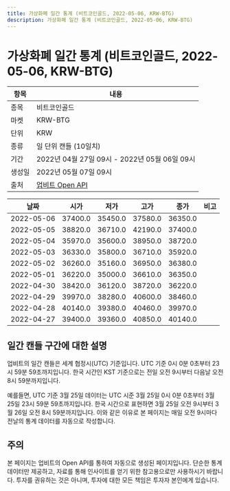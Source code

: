 ```yaml
---
title: 가상화폐 일간 통계 (비트코인골드, 2022-05-06, KRW-BTG)
description: 가상화폐 일간 통계 (비트코인골드, 2022-05-06, KRW-BTG)
---
```



가상화폐 일간 통계 (비트코인골드, 2022-05-06, KRW-BTG)
===

|항목|내용|
|--|--|
|종목|비트코인골드|
|마켓|KRW-BTG|
|단위|KRW|
|종류|일 단위 캔들 (10일치)|
|기간|2022년 04월 27일 09시 - 2022년 05월 06일 09시|
|생성일|2022년 05월 07일 09시|
|출처|[업비트 Open API](https://docs.upbit.com)|


|날짜|시가|저가|고가|종가|비고|
|--|--|--|--|--|--|
|2022-05-06|37400.0|35450.0|37580.0|36350.0|    |
|2022-05-05|38820.0|36710.0|42190.0|37400.0|    |
|2022-05-04|35970.0|35600.0|38950.0|38720.0|    |
|2022-05-03|36330.0|35800.0|36710.0|35920.0|    |
|2022-05-02|36260.0|35160.0|36950.0|36380.0|    |
|2022-05-01|36220.0|35000.0|36610.0|36350.0|    |
|2022-04-30|38420.0|36120.0|38720.0|36220.0|    |
|2022-04-29|39970.0|38280.0|40600.0|38460.0|    |
|2022-04-28|40140.0|39380.0|40460.0|39970.0|    |
|2022-04-27|39400.0|39360.0|40850.0|40140.0|    |


일간 캔들 구간에 대한 설명
---


업비트의 일간 캔들은 세계 협정시(UTC) 기준입니다. 
UTC 기준 0시 0분 0초부터 23시 59분 59초까지입니다. 
한국 시간인 KST 기준으로는 전일 오전 9시부터 다음날 오전 8시 59분까지입니다. 


예를들면, UTC 기준 3월 25일 데이터는 UTC 시준 3월 25일 0시 0분 0초부터 3월 25일 23시 59분 59초까지입니다. 
한국 시간으로 표현하면 3월 25일 오전 9시부터 3월 26일 오전 8시 59분까지입니다. 
이와 같은 이유로 본 페이지는 매일 오전 9시마다 전날의 통계 데이터를 자동으로 작성합니다. 


주의
---


본 페이지는 업비트의 Open API를 통하여 자동으로 생성된 페이지입니다. 
단순한 통계 데이터만 제공하고, 자료를 통해 인사이트를 얻기 위한 참고용으로만 사용하시기 바랍니다. 
투자를 권유하는 것은 아니며, 투자에 대한 모든 책임은 투자자 본인에게 있습니다. 
